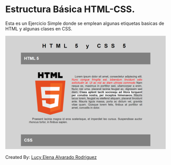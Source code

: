 # Estructura Básica HTML-CSS.


Esta es un Ejercicio Simple donde se emplean algunas etiquetas basicas de HTML y algunas clases en CSS.

![Imagen Visual del documento HTML visto en el navegador Google Chrome](/Primer%20ejercicio%20Estructura%20Basica%20HTML.png)

Created By: [Lucy Elena Alvarado Rodriguez](https://github.com/lucyalvarado4692)
